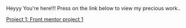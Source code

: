 Heyyy You're here!!!
Press on the link below to view my precious work..

[Project 1: Front mentor project 1](https://github.com/dadogit-uni/Live-Web-projects/qr-code-component-main/index.html)

